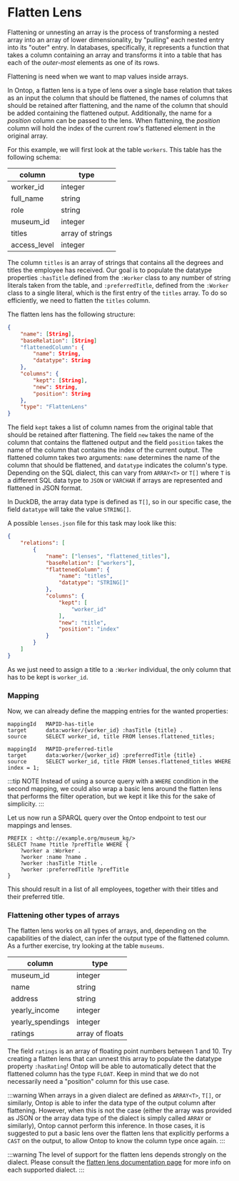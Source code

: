 # Flatten Lens

Flattening or unnesting an array is the process of transforming a nested array into an array of lower dimensionality, by "pulling" each nested entry into its "outer" entry. In databases, specifically, it represents a function that takes a column containing an array and transforms it into a table that has each of the *outer-most* elements as one of its rows.

Flattening is need when we want to map values inside arrays.

In Ontop, a flatten lens is a type of lens over a single base relation that takes as an input the column that should be flattened, the names of columns that should be retained after flattening, and the name of the column that should be added containing the flattened output. Additionally, the name for a *position* column can be passed to the lens. When flattening, the *position* column will hold the index of the current row's flattened element in the original array.

For this example, we will first look at the table `workers`. This table has the following schema:

column | type |
----- | ------- |
worker_id | integer
full_name | string
role | string
museum_id | integer
titles | array of strings
access_level | integer

The column `titles` is an array of strings that contains all the degrees and titles the employee has received. Our goal is to populate the datatype properties `:hasTitle` defined from the `:Worker` class to any number of string literals taken from the table, and `:preferredTitle`, defined from the `:Worker` class to a single literal, which is the first entry of the `titles` array. To do so efficiently, we need to flatten the `titles` column.

The flatten lens has the following structure:
```json
{
    "name": [String],
    "baseRelation": [String]
    "flattenedColumn": {
        "name": String,
        "datatype": String
    },
    "columns": {
        "kept": [String],
        "new": String,
        "position": String
    },
    "type": "FlattenLens"
}
```

The field `kept` takes a list of column names from the original table that should be retained after flattening. The field `new` takes the name of the column that contains the flattened output and the field `position` takes the name of the column that contains the index of the current output. The flattened column takes two arguments: `name` determines the name of the column that should be flattened, and `datatype` indicates the column's type. Depending on the SQL dialect, this can vary from `ARRAY<T>` or `T[]` where `T` is a different SQL data type to `JSON` or `VARCHAR` if arrays are represented and flattened in JSON format.

In DuckDB, the array data type is defined as `T[]`, so in our specific case, the field `datatype` will take the value `STRING[]`.

A possible `lenses.json` file for this task may look like this:

```json
{
    "relations": [
        {
            "name": ["lenses", "flattened_titles"],
            "baseRelation": ["workers"],
            "flattenedColumn": {
                "name": "titles",
                "datatype": "STRING[]"
            },
            "columns": {
                "kept": [
                    "worker_id"
                ],
                "new": "title",
                "position": "index"
            }
        }
    ]
}
```

As we just need to assign a title to a `:Worker` individual, the only column that has to be kept is `worker_id`.

### Mapping

Now, we can already define the mapping entries for the wanted properties:

```obda
mappingId	MAPID-has-title
target		data:worker/{worker_id} :hasTitle {title} .
source		SELECT worker_id, title FROM lenses.flattened_titles;

mappingId	MAPID-preferred-title
target		data:worker/{worker_id} :preferredTitle {title} .
source		SELECT worker_id, title FROM lenses.flattened_titles WHERE index = 1;
```

:::tip NOTE
Instead of using a source query with a `WHERE` condition in the second mapping, we could also wrap a basic lens around the flatten lens that performs the filter operation, but we kept it like this for the sake of simplicity.
:::

Let us now run a SPARQL query over the Ontop endpoint to test our mappings and lenses.

```SPARQL
PREFIX : <http://example.org/museum_kg/>
SELECT ?name ?title ?prefTitle WHERE {
    ?worker a :Worker .
    ?worker :name ?name .
    ?worker :hasTitle ?title .
    ?worker :preferredTitle ?prefTitle
}
```

This should result in a list of all employees, together with their titles and their preferred title.

### Flattening other types of arrays

The flatten lens works on all types of arrays, and, depending on the capabilities of the dialect, can infer the output type of the flattened column. As a further exercise, try looking at the table `museums`.

column | type |
----- | ------- |
museum_id | integer
name | string
address | string
yearly_income | integer
yearly_spendings | integer
ratings | array of floats

The field `ratings` is an array of floating point numbers between 1 and 10. Try creating a flatten lens that can unnest this array to populate the datatype property `:hasRating`! Ontop will be able to automatically detect that the flattened column has the type `FLOAT`. Keep in mind that we do not necessarily need a "position" column for this use case.

:::warning
When arrays in a given dialect are defined as `ARRAY<T>`, `T[]`, or similarly, Ontop is able to infer the data type of the output column after flattening. However, when this is not the case (either the array was provided as JSON or the array data type of the dialect is simply called `ARRAY` or similarly), Ontop cannot perform this inference. In those cases, it is suggested to put a basic lens over the flatten lens that explicitly performs a `CAST` on the output, to allow Ontop to know the column type once again.
:::

:::warning
The level of support for the flatten lens depends strongly on the dialect. Please consult the [flatten lens documentation page](../../guide/advanced/lenses.md) for more info on each supported dialect.
:::
